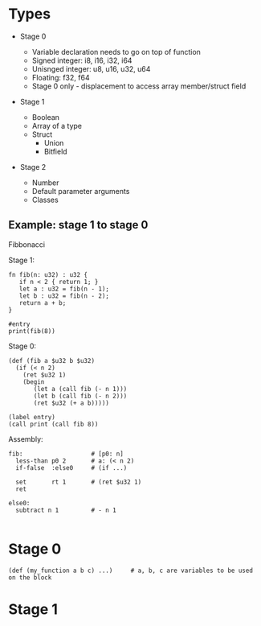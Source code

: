 # Types

* Stage 0
  * Variable declaration needs to go on top of function
  * Signed integer: i8, i16, i32, i64
  * Unisnged integer: u8, u16, u32, u64
  * Floating: f32, f64
  * Stage 0 only - displacement to access array member/struct field

* Stage 1
  * Boolean
  * Array of a type
  * Struct
     * Union
     * Bitfield

* Stage 2
   * Number
   * Default parameter arguments
   * Classes
 
## Example: stage 1 to stage 0

Fibbonacci

Stage 1:
```
fn fib(n: u32) : u32 {
   if n < 2 { return 1; }
   let a : u32 = fib(n - 1);
   let b : u32 = fib(n - 2);
   return a + b;
}

#entry
print(fib(8))
```

Stage 0:
```
(def (fib a $u32 b $u32)
  (if (< n 2)
    (ret $u32 1)
    (begin
       (let a (call fib (- n 1)))
       (let b (call fib (- n 2)))
       (ret $u32 (+ a b)))))

(label entry)
(call print (call fib 8))
```

Assembly:
```
fib:                   # [p0: n]
  less-than p0 2       # a: (< n 2)
  if-false  :else0     # (if ...)

  set       rt 1       # (ret $u32 1)
  ret

else0:
  subtract n 1         # - n 1
  

```

# Stage 0

```
(def (my_function a b c) ...)     # a, b, c are variables to be used on the block

```

# Stage 1
